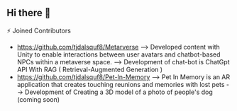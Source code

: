 ## Hi there 👋

<!--
**hyounghe0724/hyounghe0724** is a ✨ _special_ ✨ repository because its `README.md` (this file) appears on your GitHub profile.

Here are some ideas to get you started:

- 🔭 I’m currently working on ...
- 🌱 I’m currently learning ...
- 👯 I’m looking to collaborate on ...
- 🤔 I’m looking for help with ...
- 💬 Ask me about ...
- 📫 How to reach me: ...
- 😄 Pronouns: ...
- ⚡ Fun fact: ...
-->

⚡ Joined Contributors 
- https://github.com/tjdalsquf8/Metarverse
  --> Developed content with Unity to enable interactions between user avatars and chatbot-based NPCs within a metaverse space.
  --> Development of chat-bot is ChatGpt API With RAG ( Retrieval-Augmented Generation ) 
- https://github.com/tjdalsquf8/Pet-In-Memory
  --> Pet In Memory is an AR application that creates touching reunions and memories with lost pets
  --> Development of Creating a 3D model of a photo of people's dog (coming soon)
